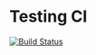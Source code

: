 # Testing CI

[![Build Status](https://travis-ci.org/sirpalee/ci-test.svg?branch=master)](https://travis-ci.org/sirpalee/ci-test)